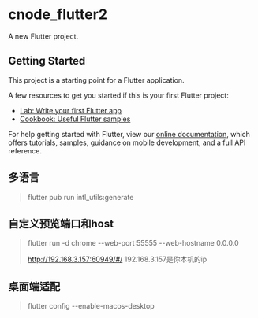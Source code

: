 # cnode_flutter2

A new Flutter project.

## Getting Started

This project is a starting point for a Flutter application.

A few resources to get you started if this is your first Flutter project:

- [Lab: Write your first Flutter app](https://flutter.dev/docs/get-started/codelab)
- [Cookbook: Useful Flutter samples](https://flutter.dev/docs/cookbook)

For help getting started with Flutter, view our
[online documentation](https://flutter.dev/docs), which offers tutorials,
samples, guidance on mobile development, and a full API reference.

## 多语言
> flutter pub run intl_utils:generate

## 自定义预览端口和host
> flutter run -d chrome --web-port 55555 --web-hostname 0.0.0.0
>
> http://192.168.3.157:60949/#/  192.168.3.157是你本机的ip

## 桌面端适配
> flutter config --enable-macos-desktop
>
>
